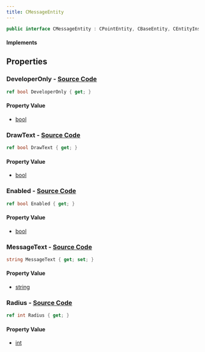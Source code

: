 ```yaml
---
title: CMessageEntity
---
```


```csharp
public interface CMessageEntity : CPointEntity, CBaseEntity, CEntityInstance, ISchemaClass<CEntityInstance>, ISchemaClass<CBaseEntity>, ISchemaClass<CPointEntity>, ISchemaClass<CMessageEntity>, ISchemaField, ISchemaClass, INativeHandle
```

#### Implements

## Properties

### **DeveloperOnly** - [Source Code](https://github.com/swiftly-solution/swiftlys2/blob/main/managed/src/SwiftlyS2.Generated/Schemas/Interfaces/CMessageEntity.cs#L22)

```csharp
ref bool DeveloperOnly { get; }
```

#### Property Value

- [bool](https://learn.microsoft.com/dotnet/api/system.boolean)

### **DrawText** - [Source Code](https://github.com/swiftly-solution/swiftlys2/blob/main/managed/src/SwiftlyS2.Generated/Schemas/Interfaces/CMessageEntity.cs#L20)

```csharp
ref bool DrawText { get; }
```

#### Property Value

- [bool](https://learn.microsoft.com/dotnet/api/system.boolean)

### **Enabled** - [Source Code](https://github.com/swiftly-solution/swiftlys2/blob/main/managed/src/SwiftlyS2.Generated/Schemas/Interfaces/CMessageEntity.cs#L24)

```csharp
ref bool Enabled { get; }
```

#### Property Value

- [bool](https://learn.microsoft.com/dotnet/api/system.boolean)

### **MessageText** - [Source Code](https://github.com/swiftly-solution/swiftlys2/blob/main/managed/src/SwiftlyS2.Generated/Schemas/Interfaces/CMessageEntity.cs#L18)

```csharp
string MessageText { get; set; }
```

#### Property Value

- [string](https://learn.microsoft.com/dotnet/api/system.string)

### **Radius** - [Source Code](https://github.com/swiftly-solution/swiftlys2/blob/main/managed/src/SwiftlyS2.Generated/Schemas/Interfaces/CMessageEntity.cs#L16)

```csharp
ref int Radius { get; }
```

#### Property Value

- [int](https://learn.microsoft.com/dotnet/api/system.int32)

